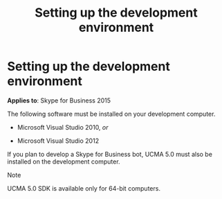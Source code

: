 ﻿---
title: Setting up the development environment
TOCTitle: Setting up the development environment
ms:assetid: 469a42a0-08fe-46cc-84a5-4f23ec35dd1a
ms:mtpsurl: https://msdn.microsoft.com/en-us/library/Dn454836(v=office.16)
ms:contentKeyID: 65240109
ms.date: 07/27/2015
mtps_version: v=office.16
---

# Setting up the development environment

**Applies to**: Skype for Business 2015

The following software must be installed on your development computer.

- Microsoft Visual Studio 2010, *or*

- Microsoft Visual Studio 2012

If you plan to develop a Skype for Business bot, UCMA 5.0 must also be installed on the development computer.

> [!NOTE]
> UCMA 5.0 SDK is available only for 64-bit computers.


